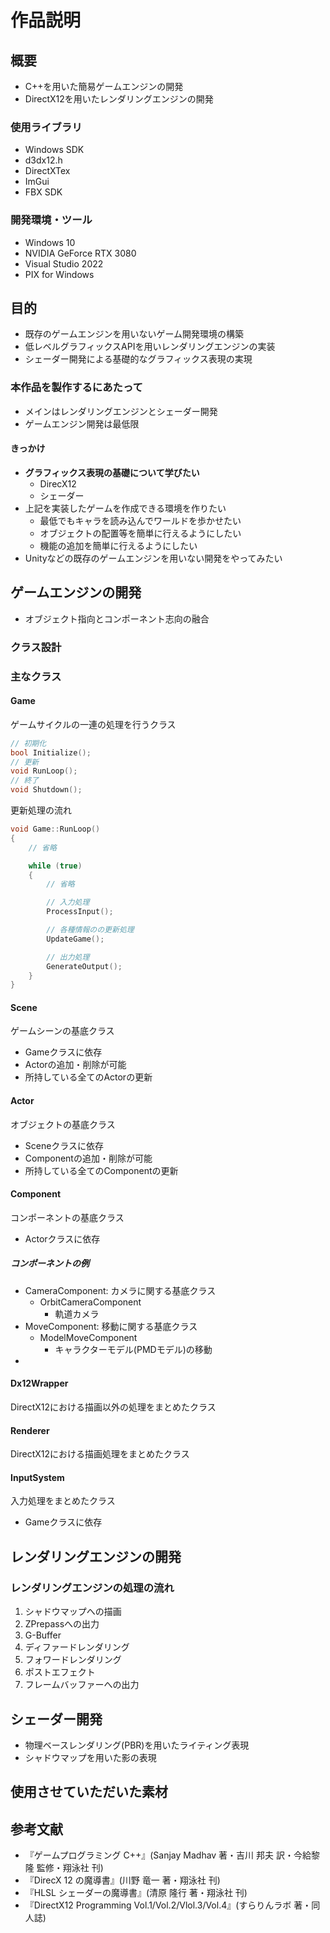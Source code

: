 # 作品説明

## 概要
- C++を用いた簡易ゲームエンジンの開発
- DirectX12を用いたレンダリングエンジンの開発

### 使用ライブラリ
- Windows SDK
- d3dx12.h
- DirectXTex
- ImGui
- FBX SDK

### 開発環境・ツール
- Windows 10
- NVIDIA GeForce RTX 3080
- Visual Studio 2022
- PIX for Windows

## 目的
- 既存のゲームエンジンを用いないゲーム開発環境の構築
- 低レベルグラフィックスAPIを用いレンダリングエンジンの実装
- シェーダー開発による基礎的なグラフィックス表現の実現

### 本作品を製作するにあたって
- メインはレンダリングエンジンとシェーダー開発
- ゲームエンジン開発は最低限
#### きっかけ
- **グラフィックス表現の基礎について学びたい**
  - DirecX12
  - シェーダー
- 上記を実装したゲームを作成できる環境を作りたい
  - 最低でもキャラを読み込んでワールドを歩かせたい
  - オブジェクトの配置等を簡単に行えるようにしたい
  - 機能の追加を簡単に行えるようにしたい
- Unityなどの既存のゲームエンジンを用いない開発をやってみたい

## ゲームエンジンの開発
- オブジェクト指向とコンポーネント志向の融合

### クラス設計

### 主なクラス
#### Game
ゲームサイクルの一連の処理を行うクラス

```c++:Game.h
// 初期化
bool Initialize();
// 更新
void RunLoop();
// 終了
void Shutdown();
```

更新処理の流れ

```c++:Game.cpp
void Game::RunLoop()
{
    // 省略

    while (true)
    {
        // 省略

        // 入力処理
        ProcessInput();

        // 各種情報のの更新処理
        UpdateGame();

        // 出力処理
        GenerateOutput();
    }
}
```

#### Scene
ゲームシーンの基底クラス

- Gameクラスに依存
- Actorの追加・削除が可能
- 所持している全てのActorの更新

#### Actor
オブジェクトの基底クラス

- Sceneクラスに依存
- Componentの追加・削除が可能
- 所持している全てのComponentの更新

#### Component
コンポーネントの基底クラス

- Actorクラスに依存

##### コンポーネントの例
- CameraComponent: カメラに関する基底クラス
  - OrbitCameraComponent
    - 軌道カメラ
- MoveComponent: 移動に関する基底クラス
  - ModelMoveComponent
    - キャラクターモデル(PMDモデル)の移動
- 

#### Dx12Wrapper
DirectX12における描画以外の処理をまとめたクラス

#### Renderer
DirectX12における描画処理をまとめたクラス

#### InputSystem
入力処理をまとめたクラス

- Gameクラスに依存

## レンダリングエンジンの開発

### レンダリングエンジンの処理の流れ
1. シャドウマップへの描画
2. ZPrepassへの出力
3. G-Buffer
4. ディファードレンダリング
5. フォワードレンダリング
6. ポストエフェクト
7. フレームバッファーへの出力

## シェーダー開発
- 物理ベースレンダリング(PBR)を用いたライティング表現
- シャドウマップを用いた影の表現

## 使用させていただいた素材

## 参考文献
- 『ゲームプログラミング C++』(Sanjay Madhav 著・吉川 邦夫 訳・今給黎 隆 監修・翔泳社 刊)
- 『DirecX 12 の魔導書』(川野 竜一 著・翔泳社 刊)
- 『HLSL シェーダーの魔導書』(清原 隆行 著・翔泳社 刊)
- 『DirectX12 Programming Vol.1/Vol.2/Vlol.3/Vol.4』(すらりんラボ 著・同人誌)
